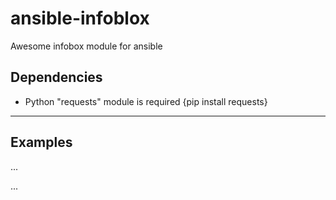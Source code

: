 # ansible-infoblox
Awesome infobox module for ansible

## Dependencies

- Python "requests" module is required {pip install requests}

***

## Examples
...

...

